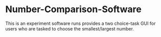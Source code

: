 # Number-Comparison-Software
This is an experiment software runs provides a two choice-task GUI for users who are tasked to choose the smallest/largest number.
